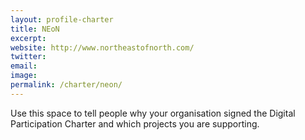 ```yaml
---
layout: profile-charter
title: NEoN
excerpt: 
website: http://www.northeastofnorth.com/
twitter: 
email: 
image: 
permalink: /charter/neon/ 
---
```


Use this space to tell people why your organisation signed the Digital Participation Charter and which projects you are supporting.
